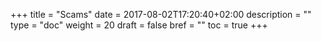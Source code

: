 +++
title = "Scams"
date = 2017-08-02T17:20:40+02:00
description = ""
type = "doc"
weight = 20
draft = false
bref = ""
toc = true
+++
